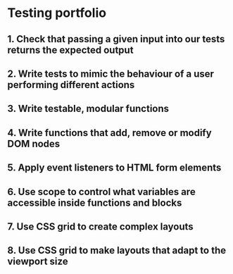 # Testing portfolio

## 1. Check that passing a given input into our tests returns the expected output



## 2. Write tests to mimic the behaviour of a user performing different actions



## 3. Write testable, modular functions



## 4. Write functions that add, remove or modify DOM nodes



## 5. Apply event listeners to HTML form elements



## 6. Use scope to control what variables are accessible inside functions and blocks



## 7. Use CSS grid to create complex layouts



## 8. Use CSS grid to make layouts that adapt to the viewport size

